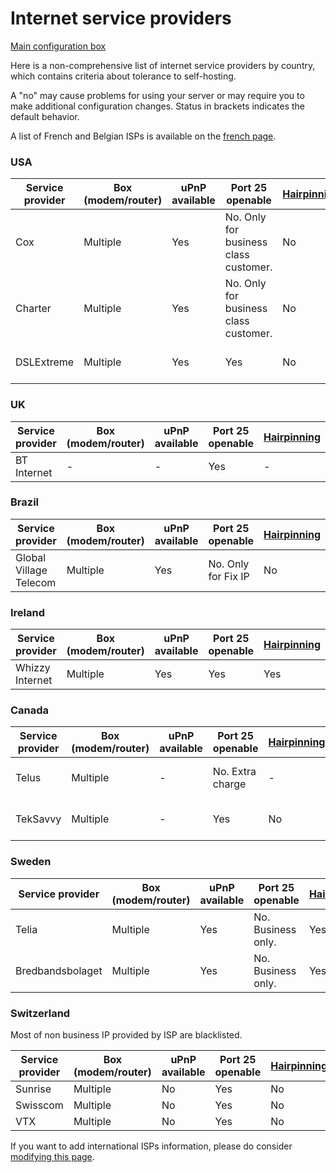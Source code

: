 # Internet service providers

<a class="btn btn-lg btn-default" href="/isp_box_config_fr"> Main configuration box</a>

Here is a non-comprehensive list of internet service providers by country, which contains criteria about tolerance to self-hosting.

A "no" may cause problems for using your server or may require you to make additional configuration changes. Status in brackets indicates the default behavior.

A list of French and Belgian ISPs is available on the [french page](/isp_fr).

### USA
| Service provider | Box (modem/router) | uPnP available | Port 25 openable | [Hairpinning](http://en.wikipedia.org/wiki/Hairpinning) | Customizable reverse DNS | Fix IP |
| --- | --- | --- | --- | --- | --- | --- |
| Cox | Multiple | Yes | No. Only for business class customer. | No | No | Yes, as a business class customer |
| Charter | Multiple | Yes | No. Only for business class customer. | No | No | Yes, as a business class customer |
| DSLExtreme | Multiple | Yes | Yes | No | No | Yes, extra charge. |

### UK
| Service provider | Box (modem/router) | uPnP available | Port 25 openable | [Hairpinning](http://en.wikipedia.org/wiki/Hairpinning) | Customizable reverse DNS | Fix IP |
| --- | --- | --- | --- | --- | --- | --- |
| BT Internet | - | - | Yes| - | - | No |

### Brazil
| Service provider | Box (modem/router) | uPnP available | Port 25 openable | [Hairpinning](http://en.wikipedia.org/wiki/Hairpinning) | Customizable reverse DNS | Fix IP |
| --- | --- | --- | --- | --- | --- | --- |
| Global Village Telecom | Multiple | Yes | No. Only for Fix IP| No | No | Yes, extra charge. |

### Ireland
| Service provider | Box (modem/router) | uPnP available | Port 25 openable | [Hairpinning](http://en.wikipedia.org/wiki/Hairpinning) | Customizable reverse DNS | Fix IP |
| --- | --- | --- | --- | --- | --- | --- |
| Whizzy Internet | Multiple | Yes | Yes| Yes | Yes | Yes |

### Canada
| Service provider | Box (modem/router) | uPnP available | Port 25 openable | [Hairpinning](http://en.wikipedia.org/wiki/Hairpinning) | Customizable reverse DNS | Fix IP |
| --- | --- | --- | --- | --- | --- | --- |
| Telus | Multiple | - | No. Extra charge | - | - | No. Extra charge |
| TekSavvy | Multiple | - | Yes | No | - | No. Extra charge |

### Sweden

| Service provider | Box (modem/router) | uPnP available | Port 25 openable | [Hairpinning](http://en.wikipedia.org/wiki/Hairpinning) | Customizable reverse DNS | Fix IP |
| --- | --- | --- | --- | --- | --- | --- |
| Telia | Multiple | Yes | No. Business only. | Yes | No. Business only. | No. Business only. |
| Bredbandsbolaget | Multiple | Yes | No. Business only. | Yes | No. Business only. | No. Business only. |

### Switzerland

Most of non business IP provided by ISP are blacklisted.

| Service provider | Box (modem/router) | uPnP available | Port 25 openable | [Hairpinning](http://en.wikipedia.org/wiki/Hairpinning) | Customizable reverse DNS | Fix IP |
| --- | --- | --- | --- | --- | --- | --- |
| Sunrise | Multiple | No | Yes | No | - | - |
| Swisscom | Multiple | No | Yes | No | - | - |
| VTX | Multiple | No | Yes | No | - | - |

If you want to add international ISPs information, please do consider [modifying this page](/write_documentation).

